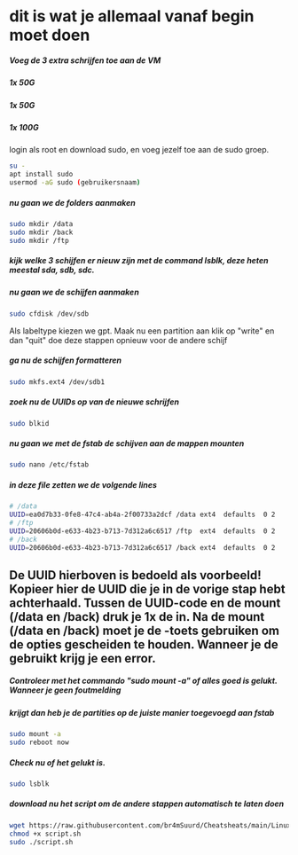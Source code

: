 # dit is wat je allemaal vanaf begin moet doen
##### Voeg de 3 extra schrijfen toe aan de VM
##### 1x 50G
##### 1x 50G
##### 1x 100G

login als root en download sudo, en voeg jezelf toe aan de sudo groep.
```bash
su -
apt install sudo
usermod -aG sudo (gebruikersnaam)
```
##### nu gaan we de folders aanmaken
```bash
sudo mkdir /data
sudo mkdir /back
sudo mkdir /ftp
```
##### kijk welke 3 schijfen er nieuw zijn met de command lsblk, deze heten meestal sda, sdb, sdc.
##### nu gaan we de schijfen aanmaken
```bash
sudo cfdisk /dev/sdb 
```
Als labeltype kiezen we gpt.
Maak nu een partition aan
klik op "write" en dan "quit" doe deze stappen opnieuw voor de andere schijf

##### ga nu de schijfen formatteren
```bash
sudo mkfs.ext4 /dev/sdb1
```

##### zoek nu de UUIDs op van de nieuwe schrijfen
```bash
sudo blkid
```
##### nu gaan we met de fstab de schijven aan de mappen mounten 
```bash
sudo nano /etc/fstab
```

##### in deze file zetten we de volgende lines
```bash
# /data
UUID=ea0d7b33-0fe8-47c4-ab4a-2f00733a2dcf /data	ext4  defaults  0 2
# /ftp
UUID=20606b0d-e633-4b23-b713-7d312a6c6517 /ftp 	ext4  defaults  0 2
# /back
UUID=20606b0d-e633-4b23-b713-7d312a6c6517 /back ext4  defaults  0 2
```
## De UUID hierboven is bedoeld als voorbeeld! Kopieer hier de UUID die je in de vorige stap hebt achterhaald. Tussen de UUID-code en de mount (/data en /back) druk je 1x de <SPATIEBALK> in. Na de mount (/data en /back) moet je de <TAB>-toets gebruiken om de opties gescheiden te houden. Wanneer je de <SPATIEBALK> gebruikt krijg je een error.

##### Controleer met het commando "sudo mount -a" of alles goed is gelukt. Wanneer je geen foutmelding
##### krijgt dan heb je de partities op de juiste manier toegevoegd aan fstab
```bash
sudo mount -a
sudo reboot now
```

##### Check nu of het gelukt is.
```bash
sudo lsblk
```

##### download nu het script om de andere stappen automatisch te laten doen
```bash
wget https://raw.githubusercontent.com/br4mSuurd/Cheatsheats/main/Linux/Scripts/script.sh
chmod +x script.sh
sudo ./script.sh
```
